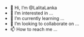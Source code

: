 - 👋 Hi, I’m @LalitaLanka
- 👀 I’m interested in ...
- 🌱 I’m currently learning ...
- 💞️ I’m looking to collaborate on ...
- 📫 How to reach me ...

<!---
LalitaLanka/LalitaLanka is a ✨ special ✨ repository because its `README.md` (this file) appears on your GitHub profile.
You can click the Preview link to take a look at your changes.
--->
